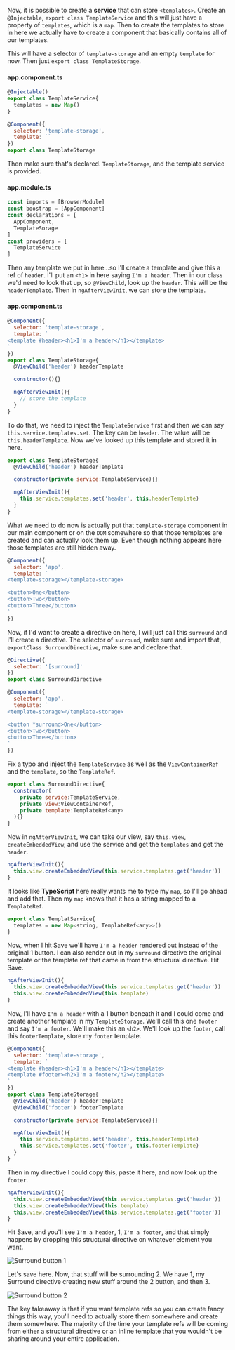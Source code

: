 Now, it is possible to create a **service** that can store `<templates>`. Create an `@Injectable`, `export class TemplateService` and this will just have a property of `templates`, which is a `map`. Then to create the templates to store in here we actually have to create a component that basically contains all of our templates.

This will have a selector of `template-storage` and an empty `template` for now. Then just `export class TemplateStorage`. 
#### app.component.ts
``` javascript
@Injectable()
export class TemplateService{
  templates = new Map()
}

@Component({
  selector: 'template-storage',
  template: ``
})
export class TemplateStorage
```

Then make sure that's declared. `TemplateStorage`, and the template service is provided.
#### app.module.ts
``` javascript
const imports = [BrowserModule]
const boostrap = [AppComponent]
const declarations = [
  AppComponent,
  TemplateSorage
]
const providers = [
  TemplateService
]
```
Then any template we put in here...so I'll create a template and give this a ref of `header`. I'll put an `<h1>` in here saying `I'm a header`. Then in our class we'd need to look that up, so `@ViewChild`, look up the `header`. This will be the `headerTemplate`. Then in `ngAfterViewInit`, we can store the template.
#### app.component.ts
``` javascript
@Component({
  selector: 'template-storage',
  template: `
<template #header><h1>I'm a header</h1></template>  
`
})
export class TemplateStorage{
  @ViewChild('header') headerTemplate

  constructor(){}

  ngAfterViewInit(){
    // store the template
  }
}
```
To do that, we need to inject the `TemplateService` first and then we can say `this.service.templates.set`. The key can be `header`. The value will be `this.headerTemplate`. Now we've looked up this template and stored it in here.

``` javascript
export class TemplateStorage{
  @ViewChild('header') headerTemplate

  constructor(private service:TemplateService){}

  ngAfterViewInit(){
    this.service.templates.set('header', this.headerTemplate)
  }
}
```

What we need to do now is actually put that `template-storage` component in our main component or on the `DOM` somewhere so that those templates are created and can actually look them up. Even though nothing appears here those templates are still hidden away.

``` javascript
@Component({
  selector: 'app',
  template: `
<template-storage></template-storage>

<button>One</button>
<button>Two</button>
<button>Three</button>
`
})
```

Now, if I'd want to create a directive on here, I will just call this `surround` and I'll create a directive. The selector of `surround`, make sure and import that, `exportClass SurroundDirective`, make sure and declare that.

``` javascript
@Directive({
  selector: '[surround]'
})
export class SurroundDirective

@Component({
  selector: 'app',
  template: `
<template-storage></template-storage>

<button *surround>One</button>
<button>Two</button>
<button>Three</button>
`
})
```

Fix a typo and inject the `TemplateService` as well as the `ViewContainerRef` and the `template`, so the `TemplateRef`.

``` javascript
export class SurroundDirective{
  constructor(
    private service:TemplateService,
    private view:ViewContainerRef,
    private template:TemplateRef<any>
  ){}
}
```

Now in `ngAfterViewInit`, we can take our view, say `this.view`, `createEmbeddedView`, and use the service and get the `templates` and get the `header`. 

``` javascript
ngAfterViewInit(){
  this.view.createEmbeddedView(this.service.templates.get('header'))
}
```

It looks like **TypeScript** here really wants me to type my `map`, so I'll go ahead and add that. Then my `map` knows that it has a string mapped to a `TemplateRef`.

``` javascript
export class TemplatService{
  templates = new Map<string, TemplateRef<any>>()
}
```

Now, when I hit Save we'll have `I'm a header` rendered out instead of the original 1 button. I can also render out in my `surround` directive the original template or the template ref that came in from the structural directive. Hit Save.

``` javascript
ngAfterViewInit(){
  this.view.createEmbeddedView(this.service.templates.get('header'))
  this.view.createEmbeddedView(this.template)
}
```

Now, I'll have `I'm a header` with a 1 button beneath it and I could come and create another template in my `TemplateStorage`. We'll call this one `footer` and say `I'm a footer`. We'll make this an `<h2>`. We'll look up the `footer`, call this `footerTemplate`, store my `footer` template. 

``` javascript
@Component({
  selector: 'template-storage',
  template: `
<template #header><h1>I'm a header</h1></template>
<template #footer><h2>I'm a footer</h2></template>  
`
})
export class TemplateStorage{
  @ViewChild('header') headerTemplate
  @ViewChild('footer') footerTemplate

  constructor(private service:TemplateService){}

  ngAfterViewInit(){
    this.service.templates.set('header', this.headerTemplate)
    this.service.templates.set('footer', this.footerTemplate)
  }
}
```

Then in my directive I could copy this, paste it here, and now look up the `footer`.

``` javascript
ngAfterViewInit(){
  this.view.createEmbeddedView(this.service.templates.get('header'))
  this.view.createEmbeddedView(this.template)
  this.view.createEmbeddedView(this.service.templates.get('footer'))
}
```

Hit Save, and you'll see `I'm a header`, 1, `I'm a footer`, and that simply happens by dropping this structural directive on whatever element you want. 

![Surround button 1](../images/angular-2-create-a-template-storage-service-in-angular-2-surround-button-1.png)

Let's save here. Now, that stuff will be surrounding 2. We have 1, my Surround directive creating new stuff around the 2 button, and then 3.

![Surround button 2](../images/angular-2-create-a-template-storage-service-in-angular-2-surround-button2.png)

The key takeaway is that if you want template refs so you can create fancy things this way, you'll need to actually store them somewhere and create them somewhere. The majority of the time your template refs will be coming from either a structural directive or an inline template that you wouldn't be sharing around your entire application.